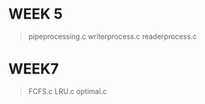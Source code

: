 # WEEK 5
> pipeprocessing.c
> writerprocess.c
> readerprocess.c

# WEEK7
> FCFS.c
> LRU.c
> optimal.c
